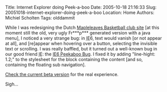 Title: Internet Explorer doing Peek-a-boo
Date: 2005-10-18 21:16:33
Slug: 20051018-internet-explorer-doing-peek-a-boo
Location: Home
Authors: Michiel Scholten
Tags: olddammit

<p>While I was redesigning the Dutch <a href="http://www.mapleleaves.nl/">Mapleleaves Basketball club site</a> [at this moment still the old, very ugly Fr***p*** generated version with a java menu], I noticed a very strange bug: in <acronym title="Internet Exploder">IE</acronym>6, text would vanish [or not appear at all], and [re]appear when hovering over a button, selecting the invisible text or scrolling. I was really baffled, but it turned out a well-known bug in our good friend <acronym title="Internet Exploder">IE</acronym>: the <a href="http://www.positioniseverything.net/explorer/peekaboo.html">IE6 Peekaboo Bug</a>. I fixed it by adding "line-hight: 1.2;" to the stylesheet for the block containing the content [and so, containing the floating sub navigation].</p>

<p><a href="/projects/mapleleaves/">Check the current beta version</a> for the real experience.</p>

<p>Sigh...</p>